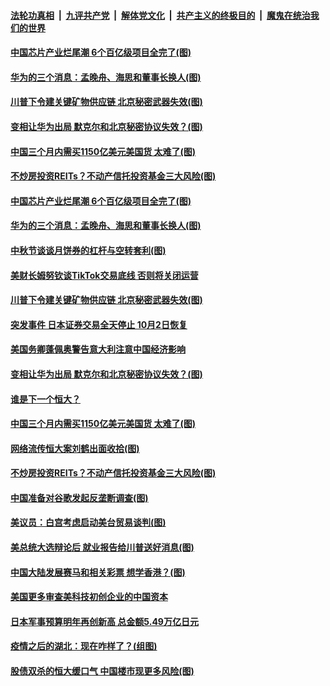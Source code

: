 ####  [法轮功真相](../../../../basic/blob/master/README.md?t=10020702) &nbsp;|&nbsp; [九评共产党](../../../../9ping.md/blob/master/README.md?t=10020702) &nbsp;|&nbsp; [解体党文化](../../../../jtdwh.md/blob/master/README.md?t=10020702)  &nbsp;|&nbsp; [共产主义的终极目的](../../../../gczydzjmd.md/blob/master/README.md?t=10020702) &nbsp;|&nbsp; [魔鬼在统治我们的世界](../../../../mgztzwmdsj.md/blob/master/README.md?t=10020702) 

#### [中国芯片产业烂尾潮 6个百亿级项目全完了(图)](../pages/p5/947891.md?t=10020702) 

#### [华为的三个消息：孟晚舟、海思和董事长换人(图)](../pages/p5/947883.md?t=10020702) 

#### [川普下令建关键矿物供应链 北京秘密武器失效(图)](../pages/p5/947875.md?t=10020702) 

#### [变相让华为出局 默克尔和北京秘密协议失效？(图)](../pages/p5/947802.md?t=10020702) 

#### [中国三个月内需买1150亿美元美国货 太难了(图)](../pages/p5/947801.md?t=10020702) 

#### [不炒房投资REITs？不动产信托投资基金三大风险(图)](../pages/p5/947803.md?t=10020702) 

#### [中国芯片产业烂尾潮 6个百亿级项目全完了(图)](../pages/p5/947891.md?t=10020702) 

#### [华为的三个消息：孟晚舟、海思和董事长换人(图)](../pages/p5/947883.md?t=10020702) 

#### [中秋节谈谈月饼券的杠杆与空转套利(图)](../pages/p5/947882.md?t=10020702) 

#### [美财长姆努钦谈TikTok交易底线 否则将关闭运营](../pages/p5/947881.md?t=10020702) 

#### [川普下令建关键矿物供应链 北京秘密武器失效(图)](../pages/p5/947875.md?t=10020702) 

#### [突发事件 日本证券交易全天停止 10月2日恢复](../pages/p5/947872.md?t=10020702) 

#### [美国务卿蓬佩奥警告意大利注意中国经济影响](../pages/p5/947871.md?t=10020702) 

#### [变相让华为出局 默克尔和北京秘密协议失效？(图)](../pages/p5/947802.md?t=10020702) 

#### [谁是下一个恒大？](../pages/p5/947825.md?t=10020702) 

#### [中国三个月内需买1150亿美元美国货 太难了(图)](../pages/p5/947801.md?t=10020702) 

#### [网络流传恒大案刘鹤出面收拾(图)](../pages/p5/947824.md?t=10020702) 

#### [不炒房投资REITs？不动产信托投资基金三大风险(图)](../pages/p5/947803.md?t=10020702) 

#### [中国准备对谷歌发起反垄断调查(图)](../pages/p5/947820.md?t=10020702) 

#### [美议员：白宫考虑启动美台贸易谈判(图)](../pages/p5/947814.md?t=10020702) 

#### [美总统大选辩论后 就业报告给川普送好消息(图)](../pages/p5/947783.md?t=10020702) 

#### [中国大陆发展赛马和相关彩票 想学香港？(图)](../pages/p5/947776.md?t=10020702) 

#### [美国更多审查美科技初创企业的中国资本](../pages/p5/947773.md?t=10020702) 

#### [日本军事预算明年再创新高 总金额5.49万亿日元](../pages/p5/947772.md?t=10020702) 

#### [疫情之后的湖北：现在咋样了？(组图)](../pages/p5/947727.md?t=10020702) 

#### [股债双杀的恒大缓口气 中国楼市现更多风险(图)](../pages/p5/947686.md?t=10020702) 


